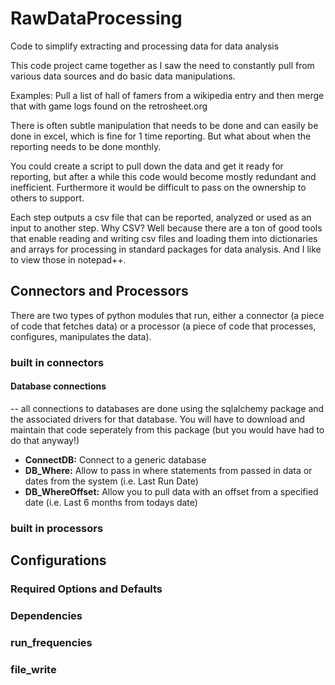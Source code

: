 # RawDataProcessing
Code to simplify extracting and processing data for data analysis

This code project came together as I saw the need to constantly pull from various data sources and do basic
data manipulations.

Examples:  Pull a list of hall of famers from a wikipedia entry and then merge that with game logs found on the retrosheet.org

There is often subtle manipulation that needs to be done and can easily be done in excel, which is fine for 1 time reporting.  But what about when the reporting needs to be done monthly.  

You could create a script to pull down the data and get it ready for reporting, but after a while this code would become mostly redundant and inefficient.  Furthermore it would be difficult to pass on the ownership to others to support.

Each step outputs a csv file that can be reported, analyzed or used as an input to another step.  Why CSV?  Well because there are a ton of good tools that enable reading and writing csv files and loading them into dictionaries and arrays for processing in standard packages for data analysis.  And I like to view those in notepad++.

## Connectors and Processors
There are two types of python modules that run, either a connector (a piece of code that fetches data) or a processor (a piece of code that processes, configures, manipulates the data).

### built in connectors

#### Database connections
-- all connections to databases are done using the sqlalchemy package and the associated drivers for that database.  You will have to download and maintain that code seperately from this package (but you would have had to do that anyway!)

* **ConnectDB:**  Connect to a generic database
* **DB_Where:** Allow to pass in where statements from passed in data or dates from the system (i.e. Last Run Date)
* **DB_WhereOffset:**  Allow you to pull data with an offset from a specified date (i.e. Last 6 months from todays date)

### built in processors

## Configurations

### Required Options and Defaults

### Dependencies

### run_frequencies

### file_write

